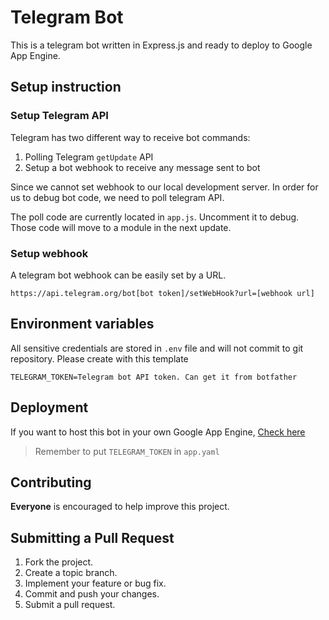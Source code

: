 # Telegram Bot

This is a telegram bot written in Express.js and ready to deploy to Google App Engine.

## Setup instruction

### Setup Telegram API

Telegram has two different way to receive bot commands:

1. Polling Telegram `getUpdate` API
2. Setup a bot webhook to receive any message sent to bot

Since we cannot set webhook to our local development server. In order for us to debug bot code, we need to poll telegram API. 

The poll code are currently located in `app.js`. Uncomment it to debug. Those code will move to a module in the next update.

### Setup webhook

A telegram bot webhook can be easily set by a URL.

    https://api.telegram.org/bot[bot token]/setWebHook?url=[webhook url]

## Environment variables

All sensitive credentials are stored in `.env` file and will not commit to git repository. Please create with this template

    TELEGRAM_TOKEN=Telegram bot API token. Can get it from botfather

## Deployment

If you want to host this bot in your own Google App Engine, [Check here](https://cloud.google.com/nodejs/resources/frameworks/express#expressjs_config)

> Remember to put `TELEGRAM_TOKEN` in `app.yaml`

## Contributing

**Everyone** is encouraged to help improve this project.

## Submitting a Pull Request

1. Fork the project.
2. Create a topic branch.
3. Implement your feature or bug fix.
4. Commit and push your changes.
5. Submit a pull request.